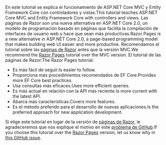 <span data-ttu-id="1f72b-101">En este tutorial se explica el funcionamiento de ASP.NET Core MVC y Entity Framework Core con controladores y vistas.</span><span class="sxs-lookup"><span data-stu-id="1f72b-101">This tutorial teaches ASP.NET Core MVC and Entity Framework Core with controllers and views.</span></span> <span data-ttu-id="1f72b-102">Las páginas de Razor son una nueva alternativa en ASP.NET Core 2.0, un modelo de programación basado en páginas que facilita la compilación de interfaces de usuario web y hace que sean más productivas.</span><span class="sxs-lookup"><span data-stu-id="1f72b-102">Razor Pages is a new alternative in ASP.NET Core 2.0, a page-based programming model that makes building web UI easier and more productive.</span></span> <span data-ttu-id="1f72b-103">Recomendamos el tutorial sobre las [páginas de Razor](xref:data/ef-rp/intro) antes que la versión MVC.</span><span class="sxs-lookup"><span data-stu-id="1f72b-103">We recommend the [Razor Pages](xref:data/ef-rp/intro) tutorial over the MVC version.</span></span> <span data-ttu-id="1f72b-104">El tutorial de las páginas de Razor:</span><span class="sxs-lookup"><span data-stu-id="1f72b-104">The Razor Pages tutorial:</span></span>

* <span data-ttu-id="1f72b-105">Es más fácil de seguir.</span><span class="sxs-lookup"><span data-stu-id="1f72b-105">Is easier to follow.</span></span>
* <span data-ttu-id="1f72b-106">Proporciona más procedimientos recomendados de EF Core.</span><span class="sxs-lookup"><span data-stu-id="1f72b-106">Provides more EF Core best practices.</span></span>
* <span data-ttu-id="1f72b-107">Usa consultas más eficaces.</span><span class="sxs-lookup"><span data-stu-id="1f72b-107">Uses more efficient queries.</span></span>
* <span data-ttu-id="1f72b-108">Es más actual en relación con la API más reciente.</span><span class="sxs-lookup"><span data-stu-id="1f72b-108">Is more current with the latest API.</span></span>
* <span data-ttu-id="1f72b-109">Abarca más características.</span><span class="sxs-lookup"><span data-stu-id="1f72b-109">Covers more features.</span></span>
* <span data-ttu-id="1f72b-110">Es el método preferido para el desarrollo de nuevas aplicaciones.</span><span class="sxs-lookup"><span data-stu-id="1f72b-110">Is the preferred approach for new application development.</span></span>

<span data-ttu-id="1f72b-111">Si elige este tutorial en lugar de la versión de [páginas de Razor](xref:data/ef-rp/intro), le agradeceremos que nos explique el motivo en este [problema de GitHub](https://github.com/aspnet/Docs/issues/6146).</span><span class="sxs-lookup"><span data-stu-id="1f72b-111">If you choose this tutorial over the [Razor Pages](xref:data/ef-rp/intro) version, let us know why in [this GitHub issue](https://github.com/aspnet/Docs/issues/6146).</span></span>
